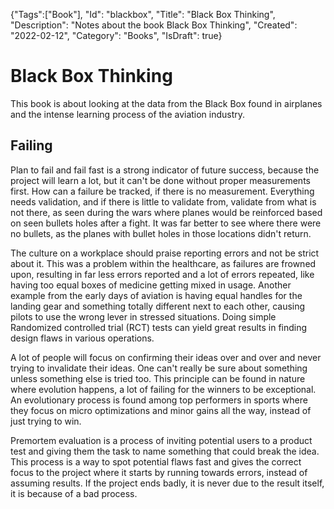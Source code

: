 {"Tags":["Book"], "Id": "blackbox", "Title": "Black Box Thinking", "Description": "Notes about the book Black Box Thinking", "Created": "2022-02-12", "Category": "Books", "IsDraft": true}

# Black Box Thinking
This book is about looking at the data from the Black Box found in airplanes and the intense learning process of the aviation industry. 

## Failing
Plan to fail and fail fast is a strong indicator of future success, because the project will learn a lot, but it can't be done without proper measurements first. How can a failure be tracked, if there is no measurement. Everything needs validation, and if there is little to validate from, validate from what is not there, as seen during the wars where planes would be reinforced based on seen bullets holes after a fight. It was far better to see where there were no bullets, as the planes with bullet holes in those locations didn't return.

The culture on a workplace should praise reporting errors and not be strict about it. This was a problem within the healthcare, as failures are frowned upon, resulting in far less errors reported and a lot of errors repeated, like having too equal boxes of medicine getting mixed in usage. Another example from the early days of aviation is having equal handles for the landing gear and something totally different next to each other, causing pilots to use the wrong lever in stressed situations. Doing simple Randomized controlled trial (RCT) tests can yield great results in finding design flaws in various operations. 

A lot of people will focus on confirming their ideas over and over and never trying to invalidate their ideas. One can't really be sure about something unless something else is tried too. This principle can be found in nature where evolution happens, a lot of failing for the winners to be exceptional. An evolutionary process is found among top performers in sports where they focus on micro optimizations and minor gains all the way, instead of just trying to win. 

Premortem evaluation is a process of inviting potential users to a product test and giving them the task to name something that could break the idea. This process is a way to spot potential flaws fast and gives the correct focus to the project where it starts by running towards errors, instead of assuming results. If the project ends badly, it is never due to the result itself, it is because of a bad process. 